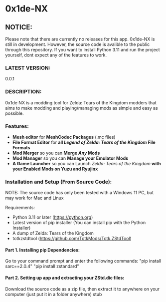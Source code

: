 # 0x1de-NX

## NOTICE:
Please note that there are currently no releases for this app. 0x1de-NX is still in development. However, the source code is avalible to the public through this repository. If you want to install Python 3.11 and run the project yourself, dont expect any of the features to work.

### LATEST VERSION: 
0.0.1

### DESCRIPTION:
0x1de NX is a modding tool for Zelda: Tears of the Kingdom modders that aims to make modding and playing/managing mods as simple and easy as possible.

### Features:
- **Mesh editor** for **MeshCodec Packages** (.mc files)
- **File Format Editor** for **all *Legend of Zelda: Tears of the Kingdom* File Formats**
- **Mod Merger** so you can **Merge *Any* Mods**
- **Mod Manager** so you can **Manage your Emulator Mods**
- **A Game Launcher** so you can Launch *Zelda: Tears of the Kingdom* **with your Enabled Mods on Yuzu and Ryujinx**

### Installation and Setup (From Source Code):
NOTE: The source code has only been tested with a Windows 11 PC, but may work for Mac and Linux

Requirements:
- Python 3.11 or later (https://python.org)
- Latest version of pip installer (You can install pip with the Python Installer)
- A dump of Zelda: Tears of the Kingdom
- totkzstdtool (https://github.com/TotkMods/Totk.ZStdTool)

#### Part 1. Installing pip Dependencies:
Go to your command prompt and enter the following commands:
"pip install sarc==2.0.4"
"pip install zstandard"

#### Part 2. Setting up app and extracting your ZStd.dic files:
Download the source code as a zip file, then extract it to anywhere on your computer (just put it in a folder anywhere)
stub

